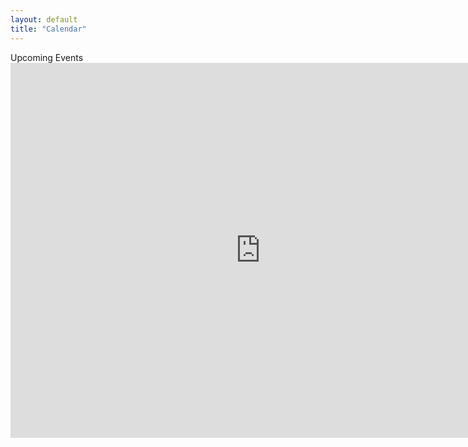 ```yaml
---
layout: default
title: "Calendar"
---
```


<!-- Calendar Section -->
<section id="calendar">
    <div class="flex-col">
        <div class="text-4xl py-10 text-center font-bold w-2/3 m-auto">Upcoming Events</div>
        <div class="flex justify-center py-10">
            <iframe
                src="https://calendar.google.com/calendar/embed?src=c_itcg53bjm9a48vc74v5bsvun60%40group.calendar.google.com&ctz=America%2FLos_Angeles"
                style="border: 0" width="800" height="600" frameborder="0" scrolling="no">
            </iframe>
        </div>
    </div>
</section>
